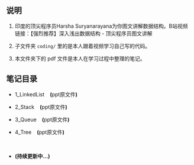 ## 说明
1. 印度的顶尖程序员Harsha Suryanarayana为你图文讲解数据结构。B站视频链接：<a href="https://www.bilibili.com/video/BV1Fv4y1f7T1/" style="text-decoration:none">【强烈推荐】深入浅出数据结构 - 顶尖程序员图文讲解</a>

2. 子文件夹 `coding/` 里的是本人跟着视频学习自己写的代码。

3.  本文件夹下的 pdf 文件是本人在学习过程中整理的笔记。



## 笔记目录
* <a href="https://abrachan.github.io/Coding-Practice/C_Cpp/数据结构与算法/Harsha_Suryanarayana/1_LinkedList.pdf" style="text-decoration:none">1_LinkedList</a> &ensp; **(**<a href="" style="text-decoration:none">ppt原文件</a>**)**

* <a href="https://abrachan.github.io/Coding-Practice/C_Cpp/数据结构与算法/Harsha_Suryanarayana/2_Stack.pdf" style="text-decoration:none">2_Stack</a> &ensp; **(**<a href="" style="text-decoration:none">ppt原文件</a>**)**

* <a href="https://abrachan.github.io/Coding-Practice/C_Cpp/数据结构与算法/Harsha_Suryanarayana/3_Queue.pdf" style="text-decoration:none">3_Queue</a> &ensp; **(**<a href="" style="text-decoration:none">ppt原文件</a>**)**

* <a href="https://abrachan.github.io/Coding-Practice/C_Cpp/数据结构与算法/Harsha_Suryanarayana/4_Tree.pdf" style="text-decoration:none">4_Tree</a> &ensp; **(**<a href="" style="text-decoration:none">ppt原文件</a>**)**

<br>

* **(持续更新中...)**
